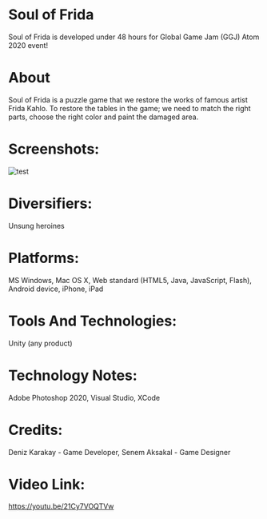 # Soul of Frida

Soul of Frida is developed under 48 hours for Global Game Jam (GGJ) Atom 2020 event! 

# About 
Soul of Frida is a puzzle game that we restore the works of famous artist Frida Kahlo. To restore the tables in the game; we need to match the right parts, choose the right color and paint the damaged area.

# Screenshots: 
![test](https://github.com/favicon.ico)

# Diversifiers: 
Unsung heroines

# Platforms: 
MS Windows, Mac OS X, Web standard (HTML5, Java, JavaScript, Flash), Android device, iPhone, iPad

# Tools And Technologies: 
Unity (any product)

# Technology Notes: 
Adobe Photoshop 2020, Visual Studio, XCode

# Credits: 
Deniz Karakay - Game Developer, Senem Aksakal - Game Designer

# Video Link: 
https://youtu.be/21Cy7VOQTVw








